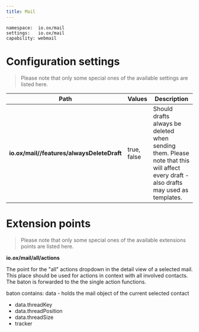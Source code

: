 ```yaml
---
title: Mail
---
```


```
namespace:  io.ox/mail
settings:   io.ox/mail
capability: webmail
```

# Configuration settings

> Please note that only some special ones of the available settings are listed here.

| Path | Values | Description |
|----------------------------------------|--------------------|--------------------------------------------------------------------------------------------------------------------------------------------------------------------------------------------------------------------------------------------------------------------------------------------------|
| **io.ox/mail//features/alwaysDeleteDraft** | true, false | Should drafts always be deleted when sending them. Please note that this will affect every draft - also drafts may used as templates. |

# Extension points

> Please note that only some special ones of the available extensions points are listed here.

**io.ox/mail/all/actions**

The point for the "all" actions dropdown in the detail view of a selected mail.
This place should be used for actions in context with all involved contacts.
The baton is forwarded to the the single action functions.

baton contains: data - holds the mail object of the current selected contact

- data.threadKey
- data.threadPosition
- data.threadSize
- tracker
